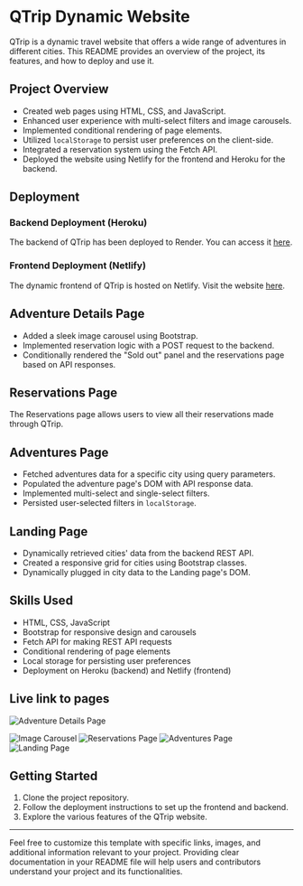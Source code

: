 # QTrip Dynamic Website

QTrip is a dynamic travel website that offers a wide range of adventures in different cities. This README provides an overview of the project, its features, and how to deploy and use it.

## Project Overview

- Created web pages using HTML, CSS, and JavaScript.
- Enhanced user experience with multi-select filters and image carousels.
- Implemented conditional rendering of page elements.
- Utilized `localStorage` to persist user preferences on the client-side.
- Integrated a reservation system using the Fetch API.
- Deployed the website using Netlify for the frontend and Heroku for the backend.

## Deployment

### Backend Deployment (Heroku)

The backend of QTrip has been deployed to Render. You can access it [here](https://qtrip-dynamic-nr4v.onrender.com).

### Frontend Deployment (Netlify)

The dynamic frontend of QTrip is hosted on Netlify. Visit the website [here](https://qtripdynamicfrontend-16.netlify.app).

## Adventure Details Page

- Added a sleek image carousel using Bootstrap.
- Implemented reservation logic with a POST request to the backend.
- Conditionally rendered the "Sold out" panel and the reservations page based on API responses.

## Reservations Page

The Reservations page allows users to view all their reservations made through QTrip.

## Adventures Page

- Fetched adventures data for a specific city using query parameters.
- Populated the adventure page's DOM with API response data.
- Implemented multi-select and single-select filters.
- Persisted user-selected filters in `localStorage`.

## Landing Page

- Dynamically retrieved cities' data from the backend REST API.
- Created a responsive grid for cities using Bootstrap classes.
- Dynamically plugged in city data to the Landing page's DOM.

## Skills Used

- HTML, CSS, JavaScript
- Bootstrap for responsive design and carousels
- Fetch API for making REST API requests
- Conditional rendering of page elements
- Local storage for persisting user preferences
- Deployment on Heroku (backend) and Netlify (frontend)

## Live link to pages

![Adventure Details Page](https://qtripdynamicfrontend-16.netlify.app/pages/adventures/detail/?adventure=2447910730)

![Image Carousel](https://qtripdynamicfrontend-16.netlify.app/pages/adventures/detail/?adventure=2447910730)
![Reservations Page](https://qtripdynamicfrontend-16.netlify.app/pages/adventures/reservations/)
![Adventures Page](https://qtripdynamicfrontend-16.netlify.app/pages/adventures/?city=bengaluru)
![Landing Page](https://qtripdynamicfrontend-16.netlify.app/)

## Getting Started

1. Clone the project repository.
2. Follow the deployment instructions to set up the frontend and backend.
3. Explore the various features of the QTrip website.



---

Feel free to customize this template with specific links, images, and additional information relevant to your project. Providing clear documentation in your README file will help users and contributors understand your project and its functionalities.

